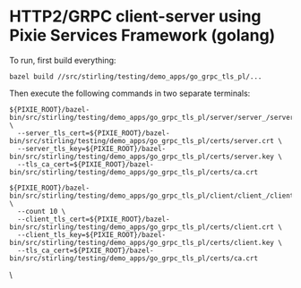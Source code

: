 # HTTP2/GRPC client-server using Pixie Services Framework (golang)

To run, first build everything:
```
bazel build //src/stirling/testing/demo_apps/go_grpc_tls_pl/...
```

Then execute the following commands in two separate terminals:

```
${PIXIE_ROOT}/bazel-bin/src/stirling/testing/demo_apps/go_grpc_tls_pl/server/server_/server \
  --server_tls_cert=${PIXIE_ROOT}/bazel-bin/src/stirling/testing/demo_apps/go_grpc_tls_pl/certs/server.crt \
  --server_tls_key=${PIXIE_ROOT}/bazel-bin/src/stirling/testing/demo_apps/go_grpc_tls_pl/certs/server.key \
  --tls_ca_cert=${PIXIE_ROOT}/bazel-bin/src/stirling/testing/demo_apps/go_grpc_tls_pl/certs/ca.crt
```

```
${PIXIE_ROOT}/bazel-bin/src/stirling/testing/demo_apps/go_grpc_tls_pl/client/client_/client \
  --count 10 \
  --client_tls_cert=${PIXIE_ROOT}/bazel-bin/src/stirling/testing/demo_apps/go_grpc_tls_pl/certs/client.crt \
  --client_tls_key=${PIXIE_ROOT}/bazel-bin/src/stirling/testing/demo_apps/go_grpc_tls_pl/certs/client.key \
  --tls_ca_cert=${PIXIE_ROOT}/bazel-bin/src/stirling/testing/demo_apps/go_grpc_tls_pl/certs/ca.crt
```
\